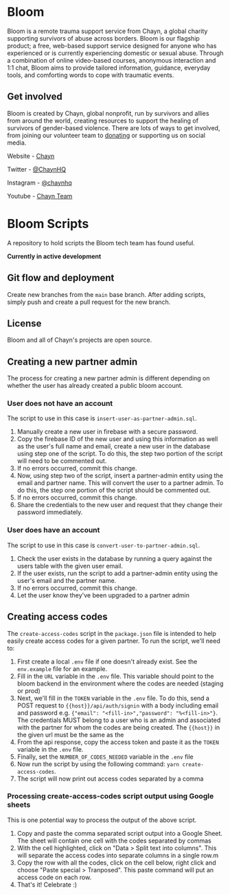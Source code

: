 # Bloom

Bloom is a remote trauma support service from Chayn, a global charity supporting survivors of abuse across borders. Bloom is our flagship product; a free, web-based support service designed for anyone who has experienced or is currently experiencing domestic or sexual abuse. Through a combination of online video-based courses, anonymous interaction and 1:1 chat, Bloom aims to provide tailored information, guidance, everyday tools, and comforting words to cope with traumatic events.

## Get involved

Bloom is created by Chayn, global nonprofit, run by survivors and allies from around the world, creating resources to support the healing of survivors of gender-based violence. There are lots of ways to get involved, from joining our volunteer team to [donating](https://www.paypal.me/chaynhq) or supporting us on social media.

Website - [Chayn](https://www.chayn.co/)

Twitter - [@ChaynHQ](https://twitter.com/ChaynHQ)

Instagram - [@chaynhq](https://www.instagram.com/chaynhq/)

Youtube - [Chayn Team](https://www.youtube.com/channel/UC5_1Ci2SWVjmbeH8_USm-Bg)

# Bloom Scripts

A repository to hold scripts the Bloom tech team has found useful. 

**Currently in active development**

## Git flow and deployment

Create new branches from the `main` base branch. After adding scripts, simply push and create a pull request for the new branch. 

## License

Bloom and all of Chayn's projects are open source.

## Creating a new partner admin
The process for creating a new partner admin is different depending on whether the user has already created a public bloom account. 

### User does not have an account 
The script to use in this case is `insert-user-as-partner-admin.sql`. 

1. Manually create a new user in firebase with a secure password.
2. Copy the firebase ID of the new user and using this information as well as the user's full name and email, create a new user in the database using step one of the script. To do this, the step two portion of the script will need to be commented out. 
3. If no errors occurred, commit this change.
4. Now, using step two of the script, insert a partner-admin entity using the email and partner name. This will convert the user to a partner admin. To do this, the step one portion of the script should be commented out. 
5. If no errors occurred, commit this change.  
6. Share the credentials to the new user and request that they change their password immediately. 

### User does have an account 
The script to use in this case is `convert-user-to-partner-admin.sql`. 

1. Check the user exists in the database by running a query against the users table with the given user email. 
2. If the user exists, run the script to add a partner-admin entity using the user's email and the partner name. 
3. If no errors occurred, commit this change.
4. Let the user know they've been upgraded to a partner admin

## Creating access codes 

 The `create-access-codes` script in the `package.json` file is intended to help easily create access codes for a given partner. To run the script, we'll need to:
 1. First create a local `.env` file if one doesn't already exist. See the `env.example` file for an example. 
 2. Fill in the `URL` variable in the `.env` file. This variable should point to the bloom backend in the environment where the codes are needed (staging or prod)
 3. Next, we'll fill in the `TOKEN` variable in the `.env` file. To do this, send a POST request to `{{host}}/api/auth/signin` with a body including email and password e.g. `{"email": "<fill-in>","password": "%<fill-in>"}`. The credentials MUST belong to a user who is an admin and associated with the partner for whom the codes are being created. The `{{host}}` in the given url must be the same as the 
 4. From the api response, copy the access token and paste it as the `TOKEN` variable in the `.env` file. 
 5. Finally, set the `NUMBER_OF_CODES_NEEDED` variable in the `.env` file
 6. Now run the script by using the following command: `yarn create-access-codes`. 
 7. The script will now print out access codes separated by a comma

### Processing create-access-codes script output using Google sheets
This is one potential way to process the output of the above script. 
 1. Copy and paste the comma separated script output into a Google Sheet. The sheet will contain one cell with the codes separated by commas
 2. With the cell highlighted, click on "Data > Split text into columns". This will separate the access codes into separate columns in a single row.m 
 3. Copy the row with all the codes, click on the cell below, right click and choose  "Paste special > Tranposed". This paste command will put an access code on each row. 
 4. That's it! Celebrate :)